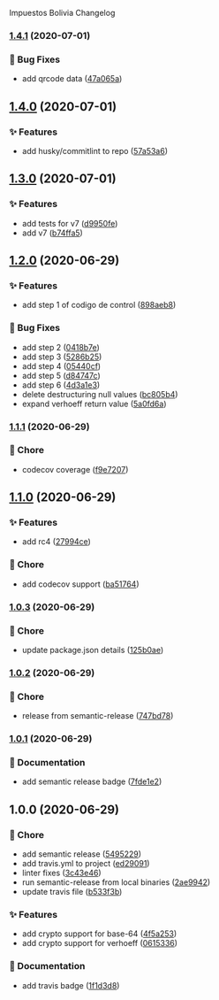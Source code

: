 Impuestos Bolivia Changelog

### [1.4.1](https://github.com/nearshorecode/impuestos-bo/compare/v1.4.0...v1.4.1) (2020-07-01)


### :bug: Bug Fixes

* add qrcode data ([47a065a](https://github.com/nearshorecode/impuestos-bo/commit/47a065af769584698e8b7ddfbe578a941e9882ef))

## [1.4.0](https://github.com/nearshorecode/impuestos-bo/compare/v1.3.0...v1.4.0) (2020-07-01)


### :sparkles: Features

* add husky/commitlint to repo ([57a53a6](https://github.com/nearshorecode/impuestos-bo/commit/57a53a68b2204de54ee0de8bef4d8a83dfef8b98))

## [1.3.0](https://github.com/nearshorecode/impuestos-bo/compare/v1.2.0...v1.3.0) (2020-07-01)


### :sparkles: Features

* add tests for v7 ([d9950fe](https://github.com/nearshorecode/impuestos-bo/commit/d9950fed2dc01c3c8603c6e609d328b459f56f09))
* add v7 ([b74ffa5](https://github.com/nearshorecode/impuestos-bo/commit/b74ffa564ed1deaafa78139535e493b21258b976))

## [1.2.0](https://github.com/nearshorecode/impuestos-bo/compare/v1.1.1...v1.2.0) (2020-06-29)


### :sparkles: Features

* add step 1 of codigo de control ([898aeb8](https://github.com/nearshorecode/impuestos-bo/commit/898aeb846af1d30458921c7f0a36ccf04dad3744))


### :bug: Bug Fixes

* add step 2 ([0418b7e](https://github.com/nearshorecode/impuestos-bo/commit/0418b7ea5a7a4d5d135bd841c06c5dd374ad4ba7))
* add step 3 ([5286b25](https://github.com/nearshorecode/impuestos-bo/commit/5286b25e4df8b771e4e1be2c943b660ec0a050d4))
* add step 4 ([05440cf](https://github.com/nearshorecode/impuestos-bo/commit/05440cfa2c683629ad89cc26de352504d7c656c1))
* add step 5 ([d84747c](https://github.com/nearshorecode/impuestos-bo/commit/d84747c23ab35e371b60a122ed9565fe49fb89bb))
* add step 6 ([4d3a1e3](https://github.com/nearshorecode/impuestos-bo/commit/4d3a1e3659d182c117cf5f15e8b14e190f01d56b))
* delete destructuring null values ([bc805b4](https://github.com/nearshorecode/impuestos-bo/commit/bc805b4e5f97d6f9f50680b8ae9b855d8516b011))
* expand verhoeff return value ([5a0fd6a](https://github.com/nearshorecode/impuestos-bo/commit/5a0fd6a5bd399bc3886babe5e40b8cd21272b348))

### [1.1.1](https://github.com/nearshorecode/impuestos-bo/compare/v1.1.0...v1.1.1) (2020-06-29)


### :wrench: Chore

* codecov coverage ([f9e7207](https://github.com/nearshorecode/impuestos-bo/commit/f9e7207e88b711a55aaaf5a6732244963ecfa764))

## [1.1.0](https://github.com/nearshorecode/impuestos-bo/compare/v1.0.3...v1.1.0) (2020-06-29)


### :sparkles: Features

* add rc4 ([27994ce](https://github.com/nearshorecode/impuestos-bo/commit/27994cee3348d3d9ba4371a2500504191faab693))


### :wrench: Chore

* add codecov support ([ba51764](https://github.com/nearshorecode/impuestos-bo/commit/ba517648d1f139a36ab492272f2a71c54ebac95c))

### [1.0.3](https://github.com/nearshorecode/impuestos-bo/compare/v1.0.2...v1.0.3) (2020-06-29)


### :wrench: Chore

* update package.json details ([125b0ae](https://github.com/nearshorecode/impuestos-bo/commit/125b0aed38a5be16afd6a0219e83682d1a640041))

### [1.0.2](https://github.com/nearshorecode/impuestos-bo/compare/v1.0.1...v1.0.2) (2020-06-29)


### :wrench: Chore

* release from semantic-release ([747bd78](https://github.com/nearshorecode/impuestos-bo/commit/747bd7832e2da6e33990fdd7a428b9b983691055))

### [1.0.1](https://github.com/nearshorecode/impuestos-bo/compare/v1.0.0...v1.0.1) (2020-06-29)


### :memo: Documentation

* add semantic release badge ([7fde1e2](https://github.com/nearshorecode/impuestos-bo/commit/7fde1e229466a455364aab0b2461d27d8e1f4c5f))

## 1.0.0 (2020-06-29)


### :wrench: Chore

* add semantic release ([5495229](https://github.com/nearshorecode/impuestos-bo/commit/5495229e0be0de02c949de33ec02b5605ef9b4c3))
* add travis.yml to project ([ed29091](https://github.com/nearshorecode/impuestos-bo/commit/ed2909111afda5a21a8d0ccb58cbe8449bdf4f62))
* linter fixes ([3c43e46](https://github.com/nearshorecode/impuestos-bo/commit/3c43e4614fc60a952fc859af03bac31fd6eb59d3))
* run semantic-release from local binaries ([2ae9942](https://github.com/nearshorecode/impuestos-bo/commit/2ae9942cf388c67bbc398306dcc09815c4c1ef7b))
* update travis file ([b533f3b](https://github.com/nearshorecode/impuestos-bo/commit/b533f3b6cf7d302777c86046e0fb6e897e07fa93))


### :sparkles: Features

* add crypto support for base-64 ([4f5a253](https://github.com/nearshorecode/impuestos-bo/commit/4f5a2538c94ef08539512618213e9f6db74c2f05))
* add crypto support for verhoeff ([0615336](https://github.com/nearshorecode/impuestos-bo/commit/0615336ed897528a91116b6dbae5c7a5230acab8))


### :memo: Documentation

* add travis badge ([1f1d3d8](https://github.com/nearshorecode/impuestos-bo/commit/1f1d3d88fbb0212aca5ab877d070a2b2b9a077d4))
